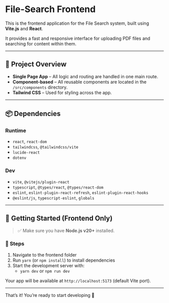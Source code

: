 # File-Search Frontend

This is the frontend application for the File Search system, built using **Vite.js** and **React**.

It provides a fast and responsive interface for uploading PDF files and searching for content within them.

---

## 🧱 Project Overview

- **Single Page App** – All logic and routing are handled in one main route.
- **Component-based** – All reusable components are located in the `/src/components` directory.
- **Tailwind CSS** – Used for styling across the app.

---

## 📦 Dependencies

### Runtime

- `react`, `react-dom`
- `tailwindcss`, `@tailwindcss/vite`
- `lucide-react`
- `dotenv`

### Dev

- `vite`, `@vitejs/plugin-react`
- `typescript`, `@types/react`, `@types/react-dom`
- `eslint`, `eslint-plugin-react-refresh`, `eslint-plugin-react-hooks`
- `@eslint/js`, `typescript-eslint`, `globals`

---

## 🚀 Getting Started (Frontend Only)

> ✅ Make sure you have **Node.js v20+** installed.

### 🧾 Steps

1. Navigate to the frontend folder
2. Run `yarn` (or `npm install`) to install dependencies
3. Start the development server with:
   - `yarn dev` or `npm run dev`

Your app will be available at `http://localhost:5173` (default Vite port).

---

That’s it! You’re ready to start developing 🎉

